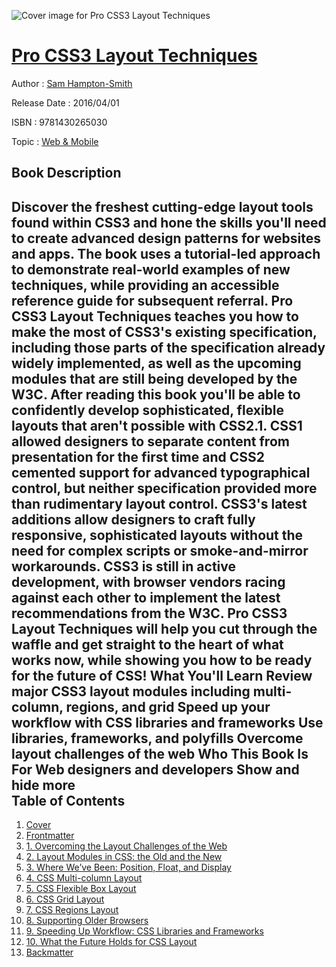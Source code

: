 ![Cover image for Pro CSS3 Layout Techniques](https://imgdetail.ebookreading.net/cover/cover/web_mobile/EB9781430265030.jpg)

[Pro CSS3 Layout Techniques](https://ebookreading.net/view/book/Pro+CSS3+Layout+Techniques-EB9781430265030_1.html "Pro CSS3 Layout Techniques")
====================================================================================================================

Author : [Sam Hampton-Smith](https://ebookreading.net/search/author/Sam+Hampton-Smith)

Release Date : 2016/04/01

ISBN : 9781430265030

Topic : [Web & Mobile](https://ebookreading.net/search/category/web-mobile)

Book Description
-----------------

 Discover the freshest cutting-edge layout tools found within CSS3 and hone the skills you'll need to create advanced design patterns for websites and apps. The book uses a tutorial-led approach to demonstrate real-world examples of new techniques, while providing an accessible reference guide for subsequent referral.
Pro CSS3 Layout Techniques teaches you how to make the most of CSS3's existing specification, including those parts of the specification already widely implemented, as well as the upcoming modules that are still being developed by the W3C. After reading this book you'll be able to confidently develop sophisticated, flexible layouts that aren't possible with CSS2.1.
CSS1 allowed designers to separate content from presentation for the first time and CSS2 cemented support for advanced typographical control, but neither specification provided more than rudimentary layout control. CSS3's latest additions allow designers to craft fully responsive, sophisticated layouts without the need for complex scripts or smoke-and-mirror workarounds.
CSS3 is still in active development, with browser vendors racing against each other to implement the latest recommendations from the W3C. Pro CSS3 Layout Techniques will help you cut through the waffle and get straight to the heart of what works now, while showing you how to be ready for the future of CSS!
What You'll Learn
Review major CSS3 layout modules including multi-column, regions, and grid
Speed up your workflow with CSS libraries and frameworks
Use libraries, frameworks, and polyfills
Overcome layout challenges of the web
Who This Book Is For
Web designers and developers
        Show and hide more                
Table of Contents
-----------------

1. [Cover](https://ebookreading.net/view/book/Pro+CSS3+Layout+Techniques-EB9781430265030_1.html)
1. [Frontmatter](https://ebookreading.net/view/book/Pro+CSS3+Layout+Techniques-EB9781430265030_2.html)
1. [1. Overcoming the Layout Challenges of the Web](https://ebookreading.net/view/book/Pro+CSS3+Layout+Techniques-EB9781430265030_3.html)
1. [2. Layout Modules in CSS: the Old and the New](https://ebookreading.net/view/book/Pro+CSS3+Layout+Techniques-EB9781430265030_4.html)
1. [3. Where We’ve Been: Position, Float, and Display](https://ebookreading.net/view/book/Pro+CSS3+Layout+Techniques-EB9781430265030_5.html)
1. [4. CSS Multi-column Layout](https://ebookreading.net/view/book/Pro+CSS3+Layout+Techniques-EB9781430265030_6.html)
1. [5. CSS Flexible Box Layout](https://ebookreading.net/view/book/Pro+CSS3+Layout+Techniques-EB9781430265030_7.html)
1. [6. CSS Grid Layout](https://ebookreading.net/view/book/Pro+CSS3+Layout+Techniques-EB9781430265030_8.html)
1. [7. CSS Regions Layout](https://ebookreading.net/view/book/Pro+CSS3+Layout+Techniques-EB9781430265030_9.html)
1. [8. Supporting Older Browsers](https://ebookreading.net/view/book/Pro+CSS3+Layout+Techniques-EB9781430265030_10.html)
1. [9. Speeding Up Workflow: CSS Libraries and Frameworks](https://ebookreading.net/view/book/Pro+CSS3+Layout+Techniques-EB9781430265030_11.html)
1. [10. What the Future Holds for CSS Layout](https://ebookreading.net/view/book/Pro+CSS3+Layout+Techniques-EB9781430265030_12.html)
1. [Backmatter](https://ebookreading.net/view/book/Pro+CSS3+Layout+Techniques-EB9781430265030_13.html)
